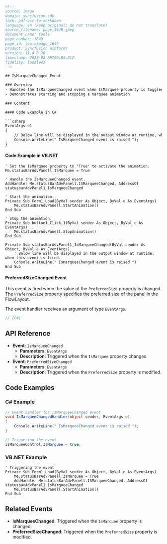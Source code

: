 ```html
<!--
source: image
domain: syncfusion-sdk
task: pdf-ocr-to-markdown
language: en (keep original; do not translate)
source_filename: page_1649.jpeg
document_name: tools
page_number: 1649
page_id: tools#page_1649
product: Syncfusion Winforms
version: 11.4.0.26
timestamp: 2025-08-09T09:05:21Z
fidelity: lossless
-->

## IsMarqueeChanged Event

### Overview
- Handles the IsMarqueeChanged event when IsMarquee property is toggled.
- Demonstrates starting and stopping a marquee animation.

### Content

#### Code Example in C#

```csharp
EventArgs e)
{
    // Below line will be displayed in the output window at runtime, when this event is fired.
    Console.WriteLine(" IsMarqueeChanged event is raised ");
}
```

#### Code Example in VB.NET

```vbnet
' Set the IsMarquee property to 'True' to activate the animation.
Me.statusBarAdvPanell.IsMarquee = True

' Handle the IsMarqueeChanged event.
AddHandler Me.statusBarAdvPanell.ISMarqueeChanged, AddressOf statusbarAdvPanel1_IsMarqueeChanged

' Start the animation.
Private Sub Form1_Load(ByVal sender As Object, ByVal e As EventArgs)
    Me.statusBarAdvPanell.StartAnimation()
End Sub

' Stop the animation.
Private Sub button1_Click_1(ByVal sender As Object, ByVal e As EventArgs)
    Me.statusBarAdvPanell.StopAnimation()
End Sub

Private Sub statusBarAdvPanel1_IsMarqueeChanged(ByVal sender As Object, ByVal e As EventArgs)
    ' Below line will be displayed in the output window at runtime, when this event is fired.
    Console.WriteLine(" IsMarqueeChanged event is raised ")
End Sub
```

#### PreferredSizeChanged Event

This event is fired when the value of the `PreferredSize` property is changed. The `PreferredSize` property specifies the preferred size of the panel in the FlowLayout.

The event handler receives an argument of type `EventArgs`.

```csharp
// [C#]
```

## API Reference

- **Event**: `IsMarqueeChanged`
  - **Parameters**: `EventArgs`
  - **Description**: Triggered when the `IsMarquee` property changes.
- **Event**: `PreferredSizeChanged`
  - **Parameters**: `EventArgs`
  - **Description**: Triggered when the `PreferredSize` property is modified.

## Code Examples

### C# Example

```csharp
// Event handler for IsMarqueeChanged event
void IsMarqueeChangedHandler(object sender, EventArgs e)
{
    Console.WriteLine(" IsMarqueeChanged event is raised ");
}

// Triggering the event
isMarqueeControl.IsMarquee = true;
```

### VB.NET Example

```vbnet
' Triggering the event
Private Sub Form1_Load(ByVal sender As Object, ByVal e As EventArgs)
    Me.statusBarAdvPanell.IsMarquee = True
    AddHandler Me.statusBarAdvPanell.ISMarqueeChanged, AddressOf statusbarAdvPanel1_IsMarqueeChanged
    Me.statusBarAdvPanell.StartAnimation()
End Sub
```

## Related Events

- **IsMarqueeChanged**: Triggered when the `IsMarquee` property is changed.
- **PreferredSizeChanged**: Triggered when the `PreferredSize` property is modified.

<!-- tags: Syncfusion Winforms, Events, IsMarquee, PreferredSize keywords: IsMarqueeChanged, PreferredSizeChanged -->
```